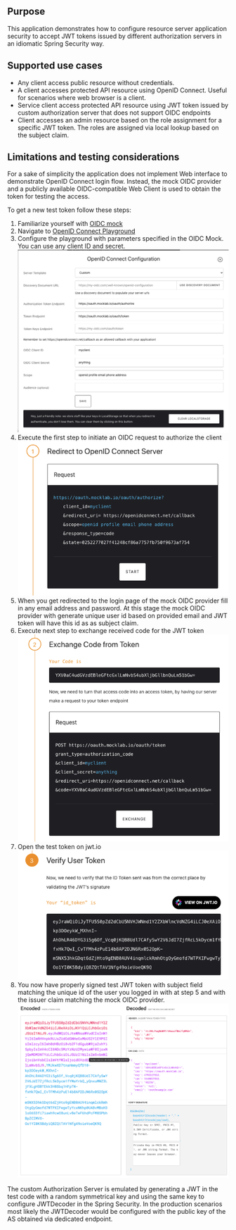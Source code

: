 ## Purpose

This application demonstrates how to configure resource server application
security to accept JWT tokens issued by different authorization servers in an
idiomatic Spring Security way.

## Supported use cases

- Any client access public resource without credentials.
- A client accesses protected API resource using OpenID Connect. Useful for
  scenarios where web browser is a client.
- Service client access protected API resource using JWT token issued by custom
  authorization server that does not support OIDC endpoints
- Client accesses an admin resource based on the role assignment for a specific
  JWT token. The roles are assigned via local lookup based on the subject claim.

## Limitations and testing considerations

For a sake of simplicity the application does not implement Web interface to
demonstrate OpenID Connect login flow. Instead, the mock OIDC provider and a
publicly available OIDC-compatible Web Client is used to obtain the token for
testing the access.

To get a new test token follow these steps:

1. Familiarize yourself
   with [OIDC mock](https://www.mocklab.io/docs/oauth2-mock/)
2. Navigate to [OpenID Connect Playground](https://openidconnect.net/)
3. Configure the playground with parameters specified in the OIDC Mock. You can
   use any client ID and secret.
   ![OIDC Playground Configuration with Mock](readme/oidc-playground-config.png?raw=true)
4. Execute the first step to initiate an OIDC request to authorize the client
   ![OIDC Playground Authorize Request](readme/oidc-playground-redirect.png?raw=true)
5. When you get redirected to the login page of the mock OIDC provider fill in
   any email address and password. At this stage the mock OIDC provider with
   generate unique user id based on provided email and JWT token will have this
   id as as subject claim.
6. Execute next step to exchange received code for the JWT token
   ![OIDC Playground Exchange Token](readme/oidc-playground-exchange-token.png?raw=true)
7. Open the test token on jwt.io
   ![OIDC Playground Open JWT](readme/oidc-playground-open-jwt.png?raw=true)
8. You now have properly signed test JWT token with subject field matching the
   unique id of the user you logged in with at step 5 and with the issuer claim
   matching the mock OIDC provider.
   ![OIDC Playground Resulting JWT](readme/oidc-playground-jwt.png?raw=true)

The custom Authorization Server is emulated by generating a JWT in the test code
with a random symmetrical key and using the same key to configure JWTDecoder in
the Spring Security. In the production scenarios most likely the JWTDecoder
would be configured with the public key of the AS obtained via dedicated
endpoint.